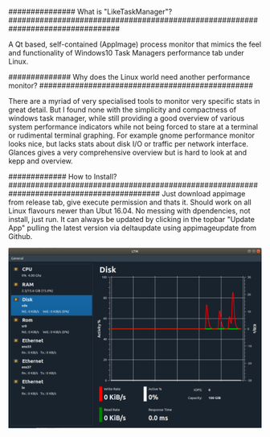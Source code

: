 ###############   What is "LikeTaskManager"? #################################################################################

A Qt based, self-contained (AppImage) process monitor that mimics the feel 
and functionality of Windows10 Task Managers performance tab under Linux.



##############    Why does the Linux world need another performance monitor? ################################################

There are a myriad of very specialised tools to monitor very specific stats in great detail. But I found none
with the simplicity and compactness of windows task manager, while still providing a good overview of various system
performance indicators while not being forced to stare at a terminal or rudimental terminal graphing. 
For example gnome performance monitor looks nice, but lacks stats about disk I/O or traffic per network interface. Glances 
gives a very comprehensive overview but is hard to look at and kepp and overview.


#############     How to Install?   ##########################################################################################
Just download appimage from release tab, give execute permission and thats it. Should work on all Linux flavours newer than 
Ubut 16.04. No messing with dpendencies, not install, just run.
It can always be updated by clicking in the topbar "Update App" pulling the latest version via deltaupdate using appimageupdate from Github.


![Alt text](ltm.PNG?raw=true "UI Preview")



